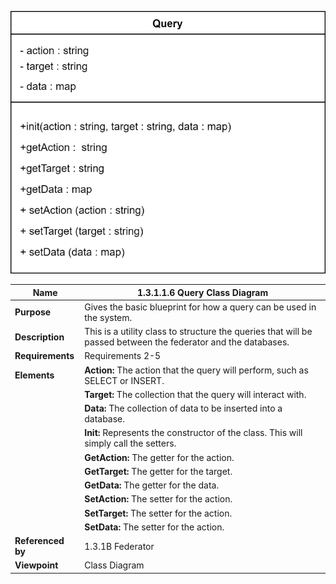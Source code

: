 ![Query](TeamOneFiles/query_uml.drawio.svg)

| **Name**          | **1.3.1.1.6 Query Class Diagram**                                                                             |
|-------------------|---------------------------------------------------------------------------------------------------------------|
| **Purpose**       | Gives the basic blueprint for how a query can be used in the system.                                          |
| **Description**   | This is a utility class to structure the queries that will be passed between the federator and the databases. |
| **Requirements**  | Requirements 2-5                                                                                              |
| **Elements**      | **Action:** The action that the query will perform, such as SELECT or INSERT.                                 |
|                   | **Target:** The collection that the query will interact with.                                                 |
|                   | **Data:** The collection of data to be inserted into a database.                                              |
|                   | **Init:** Represents the constructor of the class.  This will simply call the setters.                        |
|                   | **GetAction:** The getter for the action.                                                                     |
|                   | **GetTarget:** The getter for the target.                                                                     |
|                   | **GetData:** The getter for the data.                                                                         |
|                   | **SetAction:** The setter for the action.                                                                     |
|                   | **SetTarget:** The setter for the action.                                                                     |
|                   | **SetData:** The setter for the action.                                                                       |
| **Referenced by** | 1.3.1B Federator                                                                                              |
| **Viewpoint**     | Class Diagram                                                                                                 |
